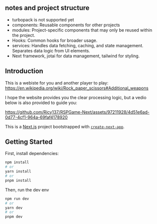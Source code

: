## notes and project structure

* turbopack is not supported yet
* components: Reusable components for other projects
* modules: Project-specific components that may only be reused within the project.
* Hooks: Common hooks for broader usage.
* services: Handles data fetching, caching, and state management. Separates data logic from UI elements.
* Next framework, jotai for data management, tailwind for styling.


## Introduction
This is a webiste for you and another player to play: https://en.wikipedia.org/wiki/Rock_paper_scissors#Additional_weapons

I hope the website provides you the clear processing logic, but a vedio below is also provided to guide you:

https://github.com/Ricy137/RSPGame-Next/assets/97211928/4d51e6ad-0d77-4cf1-964a-69faf4178920


This is a [Next.js](https://nextjs.org/) project bootstrapped with [`create-next-app`](https://github.com/vercel/next.js/tree/canary/packages/create-next-app).

## Getting Started

First, install dependencies:
```bash
npm install
# or
yarn install
# or
pnpm install
```

Then, run the dev env

```bash
npm run dev
# or
yarn dev
# or
pnpm dev
```


